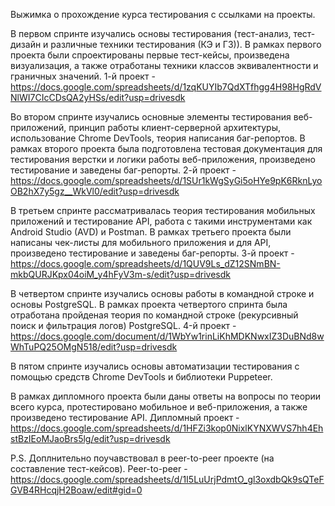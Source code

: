 Выжимка о прохождение курса тестирования с ссылками на проекты.

В первом спринте изучались основы тестирования (тест-анализ, тест-дизайн и различные техники тестирования (КЭ и ГЗ)).
В рамках первого проекта были спроектированы первые тест-кейсы, произведена визуализация, а также отработаны техники классов эквивалентности и граничных значений.
1-й проект - https://docs.google.com/spreadsheets/d/1zqKUYIb7QdXTfhgg4H98HgRdVNlWI7CIcCDsQA2yHSs/edit?usp=drivesdk

Во втором спринте изучались основные элементы тестирования веб-приложений, принцип работы клиент-серверной архитектуры, использование Chrome DevTools, теория написания баг-репортов.
В рамках второго проекта была подготовлена тестовая документация для тестирования верстки и логики работы веб-приложения, произведено тестирование и заведены баг-репорты.
2-й проект - https://docs.google.com/spreadsheets/d/1SUr1kWgSyGi5oHYe9pK6RknLyoOB2hX7y5gz__WkVl0/edit?usp=drivesdk

В третьем спринте рассматривалась теория тестирования мобильных приложений и тестирование API, работа с такими инструментами как Android Studio (AVD) и Postman.
В рамках третьего проекта были написаны чек-листы для мобильного приложения и для API, произведено тестирование и заведены баг-репорты.
3-й проект - https://docs.google.com/spreadsheets/d/1QUV9Ls_dZ12SNmBN-mkbQURJKpx04oiM_y4hFyV3m-s/edit?usp=drivesdk

В четвертом спринте изучались основы работы в командной строке и основы PostgreSQL.
В рамках проекта четвертого спринта была отработана пройденая теория по командной строке (рекурсивный поиск и фильтрация логов) PostgreSQL.
4-й проект - https://docs.google.com/document/d/1WbYw1rinLiKhMDKNwxIZ3DuBNd8wWhTuPQ25OMgN518/edit?usp=drivesdk

В пятом спринте изучались основы автоматизации тестирования с помощью средств Chrome DevTools и библиотеки Puppeteer.

В рамках дипломного проекта были даны ответы на вопросы по теории всего курса, протестировано мобильное и веб-приложения, а также произведено тестирование API.
Дипломный проект - https://docs.google.com/spreadsheets/d/1HFZi3kop0NixlKYNXWVS7hh4EhstBzIEoMJaoBrs5lg/edit?usp=drivesdk

P.S. Доплнительно поучавствовал в peer-to-peer проекте (на составление тест-кейсов).
Peer-to-peer - https://docs.google.com/spreadsheets/d/1I5LuUrjPdmtO_gl3oxdbQk9sQTeFGVB4RHcqjH2Boaw/edit#gid=0
